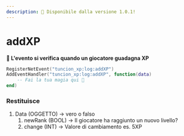 ```yaml
---
description: 🔧 Disponibile dalla versione 1.0.1!
---
```


# addXP

**📢 L'evento si verifica quando un giocatore guadagna XP**

```lua
RegisterNetEvent("tuncion_xp:log:addXP")
AddEventHandler("tuncion_xp:log:addXP", function(data)
    -- Fai la tua magia qui 💫
end)
```

### Restituisce

1. Data <span className="color-blue">(OGGETTO)</span> <span className="color-orange">-> vero o falso</span>
   1. newRank <span className="color-blue">(BOOL)</span> <span className="color-orange">-> Il giocatore ha raggiunto un nuovo livello?</span>
   2. change <span className="color-blue">(INT)</span> <span className="color-orange">-> Valore di cambiamento es. 5XP</span>